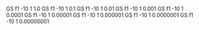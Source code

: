 GS f1 -10 1 1.0 
GS f1 -10 1 0.1 
GS f1 -10 1 0.01 
GS f1 -10 1 0.001 
GS f1 -10 1 0.0001 
GS f1 -10 1 0.00001 
GS f1 -10 1 0.000001 
GS f1 -10 1 0.0000001 
GS f1 -10 1 0.00000001 
